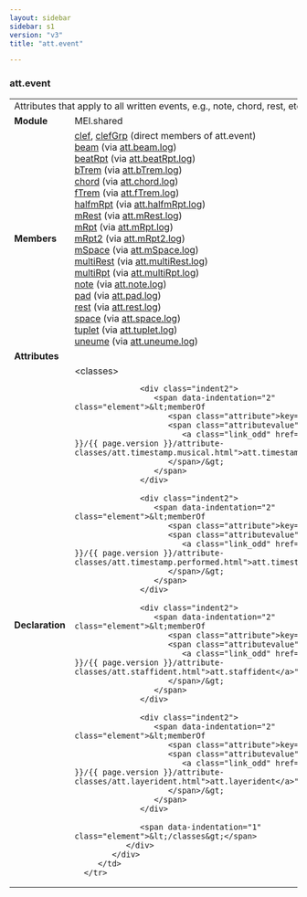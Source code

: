```yaml
---
layout: sidebar
sidebar: s1
version: "v3"
title: "att.event"

---
```


<div class="classSpec att">
   <h3 id="att.event">att.event</h3>
   <table class="wovenodd">
      <tr>
         <td colspan="2" class="wovenodd-col2">Attributes that apply to all written events, e.g., note, chord, rest, etc.</td>
      </tr>
      <tr>
         <td class="wovenodd-col1">
            <strong>Module</strong>
         </td>
         <td class="wovenodd-col2">MEI.shared</td>
      </tr>
      <tr>
         <td class="wovenodd-col1">
            <strong>Members</strong>
         </td>
         <td class="wovenodd-col2">
            <div class="parent">
               <div>
                  <a class="link_odd_elementSpec" href="{{ site.baseurl }}/{{ page.version }}/elements/clef.html">clef</a>, 
                  <a class="link_odd_elementSpec" href="{{ site.baseurl }}/{{ page.version }}/elements/clefGrp.html">clefGrp</a> (direct members of att.event)
               </div>
               <div>
                  <a class="link_odd_elementSpec" href="{{ site.baseurl }}/{{ page.version }}/elements/beam.html">beam</a>
                  <span> (via 
                     <a class="link_odd_classSpec" href="{{ site.baseurl }}/{{ page.version }}/attribute-classes/att.beam.log.html">att.beam.log</a>)
                  </span>
               </div>
               <div>
                  <a class="link_odd_elementSpec" href="{{ site.baseurl }}/{{ page.version }}/elements/beatRpt.html">beatRpt</a>
                  <span> (via 
                     <a class="link_odd_classSpec" href="{{ site.baseurl }}/{{ page.version }}/attribute-classes/att.beatRpt.log.html">att.beatRpt.log</a>)
                  </span>
               </div>
               <div>
                  <a class="link_odd_elementSpec" href="{{ site.baseurl }}/{{ page.version }}/elements/bTrem.html">bTrem</a>
                  <span> (via 
                     <a class="link_odd_classSpec" href="{{ site.baseurl }}/{{ page.version }}/attribute-classes/att.bTrem.log.html">att.bTrem.log</a>)
                  </span>
               </div>
               <div>
                  <a class="link_odd_elementSpec" href="{{ site.baseurl }}/{{ page.version }}/elements/chord.html">chord</a>
                  <span> (via 
                     <a class="link_odd_classSpec" href="{{ site.baseurl }}/{{ page.version }}/attribute-classes/att.chord.log.html">att.chord.log</a>)
                  </span>
               </div>
               <div>
                  <a class="link_odd_elementSpec" href="{{ site.baseurl }}/{{ page.version }}/elements/fTrem.html">fTrem</a>
                  <span> (via 
                     <a class="link_odd_classSpec" href="{{ site.baseurl }}/{{ page.version }}/attribute-classes/att.fTrem.log.html">att.fTrem.log</a>)
                  </span>
               </div>
               <div>
                  <a class="link_odd_elementSpec" href="{{ site.baseurl }}/{{ page.version }}/elements/halfmRpt.html">halfmRpt</a>
                  <span> (via 
                     <a class="link_odd_classSpec" href="{{ site.baseurl }}/{{ page.version }}/attribute-classes/att.halfmRpt.log.html">att.halfmRpt.log</a>)
                  </span>
               </div>
               <div>
                  <a class="link_odd_elementSpec" href="{{ site.baseurl }}/{{ page.version }}/elements/mRest.html">mRest</a>
                  <span> (via 
                     <a class="link_odd_classSpec" href="{{ site.baseurl }}/{{ page.version }}/attribute-classes/att.mRest.log.html">att.mRest.log</a>)
                  </span>
               </div>
               <div>
                  <a class="link_odd_elementSpec" href="{{ site.baseurl }}/{{ page.version }}/elements/mRpt.html">mRpt</a>
                  <span> (via 
                     <a class="link_odd_classSpec" href="{{ site.baseurl }}/{{ page.version }}/attribute-classes/att.mRpt.log.html">att.mRpt.log</a>)
                  </span>
               </div>
               <div>
                  <a class="link_odd_elementSpec" href="{{ site.baseurl }}/{{ page.version }}/elements/mRpt2.html">mRpt2</a>
                  <span> (via 
                     <a class="link_odd_classSpec" href="{{ site.baseurl }}/{{ page.version }}/attribute-classes/att.mRpt2.log.html">att.mRpt2.log</a>)
                  </span>
               </div>
               <div>
                  <a class="link_odd_elementSpec" href="{{ site.baseurl }}/{{ page.version }}/elements/mSpace.html">mSpace</a>
                  <span> (via 
                     <a class="link_odd_classSpec" href="{{ site.baseurl }}/{{ page.version }}/attribute-classes/att.mSpace.log.html">att.mSpace.log</a>)
                  </span>
               </div>
               <div>
                  <a class="link_odd_elementSpec" href="{{ site.baseurl }}/{{ page.version }}/elements/multiRest.html">multiRest</a>
                  <span> (via 
                     <a class="link_odd_classSpec" href="{{ site.baseurl }}/{{ page.version }}/attribute-classes/att.multiRest.log.html">att.multiRest.log</a>)
                  </span>
               </div>
               <div>
                  <a class="link_odd_elementSpec" href="{{ site.baseurl }}/{{ page.version }}/elements/multiRpt.html">multiRpt</a>
                  <span> (via 
                     <a class="link_odd_classSpec" href="{{ site.baseurl }}/{{ page.version }}/attribute-classes/att.multiRpt.log.html">att.multiRpt.log</a>)
                  </span>
               </div>
               <div>
                  <a class="link_odd_elementSpec" href="{{ site.baseurl }}/{{ page.version }}/elements/note.html">note</a>
                  <span> (via 
                     <a class="link_odd_classSpec" href="{{ site.baseurl }}/{{ page.version }}/attribute-classes/att.note.log.html">att.note.log</a>)
                  </span>
               </div>
               <div>
                  <a class="link_odd_elementSpec" href="{{ site.baseurl }}/{{ page.version }}/elements/pad.html">pad</a>
                  <span> (via 
                     <a class="link_odd_classSpec" href="{{ site.baseurl }}/{{ page.version }}/attribute-classes/att.pad.log.html">att.pad.log</a>)
                  </span>
               </div>
               <div>
                  <a class="link_odd_elementSpec" href="{{ site.baseurl }}/{{ page.version }}/elements/rest.html">rest</a>
                  <span> (via 
                     <a class="link_odd_classSpec" href="{{ site.baseurl }}/{{ page.version }}/attribute-classes/att.rest.log.html">att.rest.log</a>)
                  </span>
               </div>
               <div>
                  <a class="link_odd_elementSpec" href="{{ site.baseurl }}/{{ page.version }}/elements/space.html">space</a>
                  <span> (via 
                     <a class="link_odd_classSpec" href="{{ site.baseurl }}/{{ page.version }}/attribute-classes/att.space.log.html">att.space.log</a>)
                  </span>
               </div>
               <div>
                  <a class="link_odd_elementSpec" href="{{ site.baseurl }}/{{ page.version }}/elements/tuplet.html">tuplet</a>
                  <span> (via 
                     <a class="link_odd_classSpec" href="{{ site.baseurl }}/{{ page.version }}/attribute-classes/att.tuplet.log.html">att.tuplet.log</a>)
                  </span>
               </div>
               <div>
                  <a class="link_odd_elementSpec" href="{{ site.baseurl }}/{{ page.version }}/elements/uneume.html">uneume</a>
                  <span> (via 
                     <a class="link_odd_classSpec" href="{{ site.baseurl }}/{{ page.version }}/attribute-classes/att.uneume.log.html">att.uneume.log</a>)
                  </span>
               </div>
            </div>
         </td>
      </tr>
      <tr>
         <td class="wovenodd-col1">
            <strong>Attributes</strong>
         </td>
         <td class="wovenodd-col2"></td>
      </tr>
      <tr>
         <td class="wovenodd-col1">
            <strong>Declaration</strong>
         </td>
         <td class="wovenodd-col2">
            <div xml:space="preserve" class="pre">
               <div class="indent1">
                  <span data-indentation="1" class="element">&lt;classes&gt;</span>
                  
                  <div class="indent2">
                     <span data-indentation="2" class="element">&lt;memberOf 
                        <span class="attribute">key=</span>
                        <span class="attributevalue">"
                           <a class="link_odd" href="{{ site.baseurl }}/{{ page.version }}/attribute-classes/att.timestamp.musical.html">att.timestamp.musical</a>"
                        </span>/&gt;
                     </span>
                  </div>
                  
                  <div class="indent2">
                     <span data-indentation="2" class="element">&lt;memberOf 
                        <span class="attribute">key=</span>
                        <span class="attributevalue">"
                           <a class="link_odd" href="{{ site.baseurl }}/{{ page.version }}/attribute-classes/att.timestamp.performed.html">att.timestamp.performed</a>"
                        </span>/&gt;
                     </span>
                  </div>
                  
                  <div class="indent2">
                     <span data-indentation="2" class="element">&lt;memberOf 
                        <span class="attribute">key=</span>
                        <span class="attributevalue">"
                           <a class="link_odd" href="{{ site.baseurl }}/{{ page.version }}/attribute-classes/att.staffident.html">att.staffident</a>"
                        </span>/&gt;
                     </span>
                  </div>
                  
                  <div class="indent2">
                     <span data-indentation="2" class="element">&lt;memberOf 
                        <span class="attribute">key=</span>
                        <span class="attributevalue">"
                           <a class="link_odd" href="{{ site.baseurl }}/{{ page.version }}/attribute-classes/att.layerident.html">att.layerident</a>"
                        </span>/&gt;
                     </span>
                  </div>
                  
                  <span data-indentation="1" class="element">&lt;/classes&gt;</span>
               </div>
            </div>
         </td>
      </tr>
   </table>
</div>